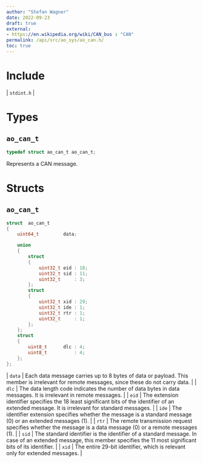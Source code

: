 ```yaml
---
author: "Stefan Wagner"
date: 2022-09-23
draft: true
external:
- https://en.wikipedia.org/wiki/CAN_bus : "CAN"
permalink: /api/src/ao_sys/ao_can.h/
toc: true
---
```


# Include

| `stdint.h` |

# Types

## `ao_can_t`

```c
typedef struct ao_can_t ao_can_t;
```

Represents a CAN message.

# Structs

## `ao_can_t`

```c
struct  ao_can_t
{
    uint64_t         data;

    union
    {
        struct
        {
            uint32_t eid : 18;
            uint32_t sid : 11;
            uint32_t     : 3;
        };
        struct
        {
            uint32_t xid : 29;
            uint32_t ide : 1;
            uint32_t rtr : 1;
            uint32_t     : 1;
        };
    };
    struct
    {
        uint8_t      dlc : 4;
        uint8_t          : 4;
    };
};
```

| `data` | Each data message carries up to 8 bytes of data or payload. This member is irrelevant for remote messages, since these do not carry data. |
| `dlc` | The data length code indicates the number of data bytes in data messages. It is irrelevant in remote messages. |
| `eid` | The extension identifier specifies the 18 least significant bits of the identifier of an extended message. It is irrelevant for standard messages. |
| `ide` | The identifier extension specifies whether the message is a standard message (0) or an extended messages (1). |
| `rtr` | The remote transmission request specifies whether the message is a data message (0) or a remote messages (1). |
| `sid` | The standard identifier is the identifier of a standard message. In case of an extended message, this member specifies the 11 most significant bits of its identifier. |
| `xid` | The entire 29-bit identifier, which is relevant only for extended messages. |
